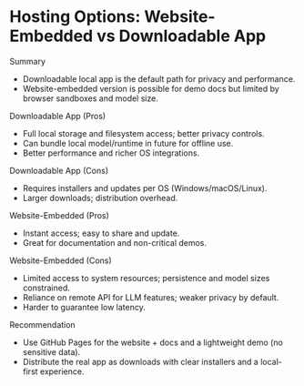 # Hosting Options: Website-Embedded vs Downloadable App

Summary
- Downloadable local app is the default path for privacy and performance.
- Website-embedded version is possible for demo docs but limited by browser sandboxes and model size.

Downloadable App (Pros)
- Full local storage and filesystem access; better privacy controls.
- Can bundle local model/runtime in future for offline use.
- Better performance and richer OS integrations.

Downloadable App (Cons)
- Requires installers and updates per OS (Windows/macOS/Linux).
- Larger downloads; distribution overhead.

Website-Embedded (Pros)
- Instant access; easy to share and update.
- Great for documentation and non-critical demos.

Website-Embedded (Cons)
- Limited access to system resources; persistence and model sizes constrained.
- Reliance on remote API for LLM features; weaker privacy by default.
- Harder to guarantee low latency.

Recommendation
- Use GitHub Pages for the website + docs and a lightweight demo (no sensitive data).
- Distribute the real app as downloads with clear installers and a local-first experience.
